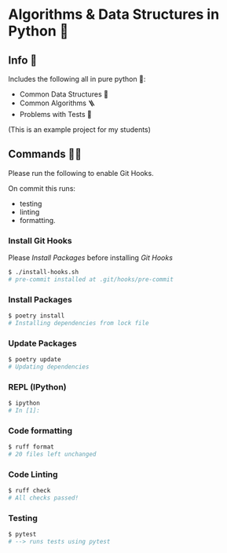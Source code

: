 # Algorithms & Data Structures in Python 🐍

## Info 🔎

Includes the following all in pure python 🐍:

- Common Data Structures 🧬
- Common Algorithms 🪜
- Problems with Tests 🧩

(This is an example project for my students)

## Commands 🏃‍♂️

Please run the following to enable Git Hooks.

On commit this runs:

- testing
- linting
- formatting.

### Install Git Hooks

Please *Install Packages* before installing *Git Hooks*

```bash
$ ./install-hooks.sh
# pre-commit installed at .git/hooks/pre-commit
```

### Install Packages

```bash
$ poetry install
# Installing dependencies from lock file
```

### Update Packages

```bash
$ poetry update
# Updating dependencies
```

### REPL (IPython)

```bash
$ ipython
# In [1]:
```

### Code formatting

```bash
$ ruff format
# 20 files left unchanged  
```

### Code Linting

```bash
$ ruff check 
# All checks passed!
```

### Testing

```bash
$ pytest
# --> runs tests using pytest
```
